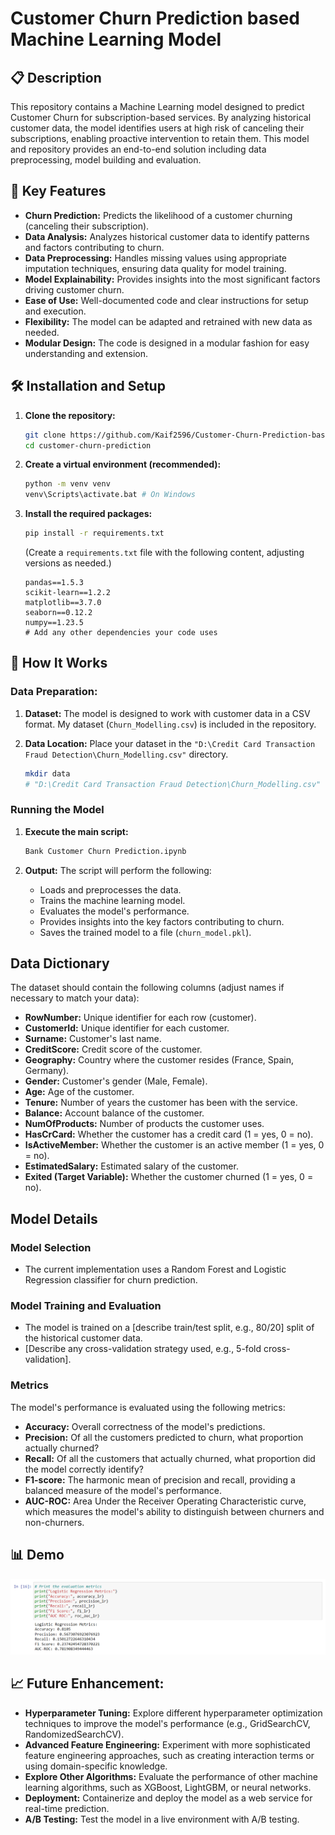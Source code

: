 
# Customer Churn Prediction based Machine Learning Model



## 📋  Description

This repository contains a Machine Learning model designed to predict Customer Churn for subscription-based services. By analyzing historical customer data, the model identifies users at high risk of canceling their subscriptions, enabling proactive intervention to retain them.  This model and repository provides an end-to-end solution including data preprocessing, model building and evaluation.

## 🚀 Key Features

*   **Churn Prediction:** Predicts the likelihood of a customer churning (canceling their subscription).
*   **Data Analysis:** Analyzes historical customer data to identify patterns and factors contributing to churn.
*   **Data Preprocessing:** Handles missing values using appropriate imputation techniques, ensuring data quality for model training.
*   **Model Explainability:** Provides insights into the most significant factors driving customer churn.
*   **Ease of Use:**  Well-documented code and clear instructions for setup and execution.
*   **Flexibility:** The model can be adapted and retrained with new data as needed.
*   **Modular Design:**  The code is designed in a modular fashion for easy understanding and extension.
## 🛠️ Installation and Setup

1.  **Clone the repository:**

    ```bash
    git clone https://github.com/Kaif2596/Customer-Churn-Prediction-based-Machine-Learning-Model.git
    cd customer-churn-prediction
    ```

2.  **Create a virtual environment (recommended):**

    ```bash
    python -m venv venv
    venv\Scripts\activate.bat # On Windows
    ```

3.  **Install the required packages:**

    ```bash
    pip install -r requirements.txt
    ```

    (Create a `requirements.txt` file with the following content, adjusting versions as needed.)

    ```
    pandas==1.5.3
    scikit-learn==1.2.2
    matplotlib==3.7.0
    seaborn==0.12.2
    numpy==1.23.5
    # Add any other dependencies your code uses
## 🧠 How It Works

### Data Preparation:
1.  **Dataset:**  The model is designed to work with customer data in a CSV format. My dataset (`Churn_Modelling.csv`) is included in the repository. 


2.  **Data Location:** Place your dataset in the `"D:\Credit Card Transaction Fraud Detection\Churn_Modelling.csv"` directory. 

    ```bash
    mkdir data
    # "D:\Credit Card Transaction Fraud Detection\Churn_Modelling.csv"

### Running the Model

1.  **Execute the main script:**

    ```bash
    Bank Customer Churn Prediction.ipynb
    ```

 

2.  **Output:**  The script will perform the following:

    *   Loads and preprocesses the data.
    *   Trains the machine learning model.
    *   Evaluates the model's performance.
    *   Provides insights into the key factors contributing to churn.
    *   Saves the trained model to a file (`churn_model.pkl`).

## Data Dictionary

The dataset should contain the following columns (adjust names if necessary to match your data):

*   **RowNumber:** Unique identifier for each row (customer).
*   **CustomerId:** Unique identifier for each customer.
*   **Surname:** Customer's last name.
*   **CreditScore:** Credit score of the customer.
*   **Geography:** Country where the customer resides (France, Spain, Germany).
*   **Gender:** Customer's gender (Male, Female).
*   **Age:** Age of the customer.
*   **Tenure:** Number of years the customer has been with the service.
*   **Balance:** Account balance of the customer.
*   **NumOfProducts:** Number of products the customer uses.
*   **HasCrCard:** Whether the customer has a credit card (1 = yes, 0 = no).
*   **IsActiveMember:** Whether the customer is an active member (1 = yes, 0 = no).
*   **EstimatedSalary:** Estimated salary of the customer.
*   **Exited (Target Variable):** Whether the customer churned (1 = yes, 0 = no).

## Model Details

### Model Selection

*   The current implementation uses a Random Forest and Logistic Regression classifier for churn prediction.


   

### Model Training and Evaluation

*   The model is trained on a [describe train/test split, e.g., 80/20] split of the historical customer data.
*   [Describe any cross-validation strategy used, e.g., 5-fold cross-validation].

### Metrics

The model's performance is evaluated using the following metrics:

*   **Accuracy:** Overall correctness of the model's predictions.
*   **Precision:**  Of all the customers predicted to churn, what proportion actually churned?
*   **Recall:** Of all the customers that actually churned, what proportion did the model correctly identify?
*   **F1-score:** The harmonic mean of precision and recall, providing a balanced measure of the model's performance.
*   **AUC-ROC:** Area Under the Receiver Operating Characteristic curve, which measures the model's ability to distinguish between churners and non-churners.



## 📊 Demo

![image alt](https://github.com/Kaif2596/Customer-Churn-Prediction-based-Machine-Learning-Model/blob/main/Screenshot%20(20).png)


## 📈 Future Enhancement:

*   **Hyperparameter Tuning:**  Explore different hyperparameter optimization techniques to improve the model's performance (e.g., GridSearchCV, RandomizedSearchCV).
*   **Advanced Feature Engineering:** Experiment with more sophisticated feature engineering approaches, such as creating interaction terms or using domain-specific knowledge.
*   **Explore Other Algorithms:** Evaluate the performance of other machine learning algorithms, such as XGBoost, LightGBM, or neural networks.
*   **Deployment:**  Containerize and deploy the model as a web service for real-time prediction.
*   **A/B Testing:** Test the model in a live environment with A/B testing.
